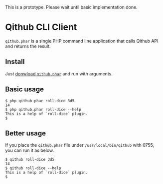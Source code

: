 
This is a prototype. Please wait until basic implementation done.

# Qithub CLI Client

`qithub.phar` is a single PHP command line application that calls Qithub API and returns the result.

## Install

Just [donwload `qithub.phar`](https://github.com/KEINOS/Qithub_Client-PHP-CLI/raw/master/qithub.phar) and run with arguments.


## Basic usage

```
$ php qithub.phar roll-dice 3d5
14
$ php qithub.phar roll-dice --help
This is a help of `roll-dice` plugin.
$
```

## Better usage

If you place the `qithub.phar` file under `/usr/local/bin/qithub` with 0755, you can run it as below.

```
$ qithub roll-dice 3d5
14
$ qithub roll-dice --help
This is a help of `roll-dice` plugin.
$
```


